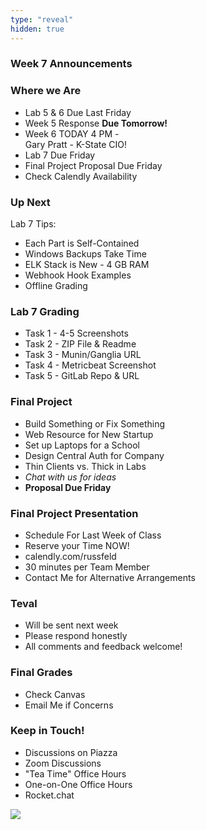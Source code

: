 ```yaml
---
type: "reveal"
hidden: true
---
```


<section>
	<h3>Week 7 Announcements</h3>
</section>
<section>
	<h3>Where we Are</h3>
	<ul>
		<li>Lab 5 & 6 Due Last Friday</li>
		<li>Week 5 Response <b>Due Tomorrow!</b></li>
		<li>Week 6 TODAY 4 PM -<br>Gary Pratt - K-State CIO!</li>
		<li>Lab 7 Due Friday</li>
		<li>Final Project Proposal Due Friday</li>
		<li>Check Calendly Availability</li>
	</ul>
</section>
<section>
	<h3>Up Next</h3>
	<p>Lab 7 Tips:</p>
	<ul>
		<li>Each Part is Self-Contained</li>
		<li>Windows Backups Take Time</li>
		<li>ELK Stack is New - 4 GB RAM</li>
		<li>Webhook Hook Examples</li>
		<li>Offline Grading</li>
	</ul>
</section>
<section>
	<h3>Lab 7 Grading</h3>
	<ul>
		<li>Task 1 - 4-5 Screenshots</li>
		<li>Task 2 - ZIP File & Readme</li>
		<li>Task 3 - Munin/Ganglia URL</li>
		<li>Task 4 - Metricbeat Screenshot</li>
		<li>Task 5 - GitLab Repo & URL</li>
	</ul>
</section>
<section>
	<h3>Final Project</h3>
	<ul>
		<li>Build Something or Fix Something</li>
		<li>Web Resource for New Startup</li>
		<li>Set up Laptops for a School</li>
		<li>Design Central Auth for Company</li>
		<li>Thin Clients vs. Thick in Labs</li>
		<li><i>Chat with us for ideas</i></li>
		<li><b>Proposal Due Friday</b></li>
	</ul>
</section>
<section>
	<h3>Final Project Presentation</h3>
	<ul>
		<li>Schedule For Last Week of Class</li>
		<li>Reserve your Time NOW!</li>
		<li>calendly.com/russfeld</li>
		<li>30 minutes per Team Member</li>
		<li>Contact Me for Alternative Arrangements</li>
	</ul>
</section>
<section>
	<h3>Teval</h3>
	<ul>
		<li>Will be sent next week</li>
		<li>Please respond honestly</li>
		<li>All comments and feedback welcome!</li>
	</ul>
	<h3>Final Grades</h3>
	<ul>
		<li>Check Canvas</li>
		<li>Email Me if Concerns</li>
	</ul>
</section>
<section>
	<h3>Keep in Touch!</h3>
	<ul>
	  <li>Discussions on Piazza</li>
	  <li>Zoom Discussions</li>
	  <li>"Tea Time" Office Hours</li>
	  <li>One-on-One Office Hours</li>
	  <li>Rocket.chat</li>
	</ul>
</section>
<section>
  <img class="stretch" src="https://media.giphy.com/media/z5cNqbFbMTDA4/giphy.gif">
</section>